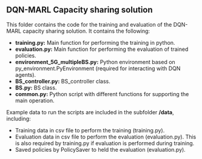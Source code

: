 ## DQN-MARL Capacity sharing solution

This folder contains the code for the training and evaluation of the DQN-MARL capacity sharing solution. It contains the following: 

- **training.py:** Main function for performing the training in python. 
- **evaluation.py:** Main function for performing the evaluation of trained policies. 
- **environment_5G_multipleBS.py:** Python environment based on py_environment.PyEnvironment (required for interacting with DQN agents). 
- **BS_controller.py:** BS_controller class. 
- **BS.py:** BS class. 
- **common.py:** Python script with different functions for supporting the main operation.

Example data to run the scripts are included in the subfolder **/data**, including: 
- Training data in csv file to perform the training (training.py). 
- Evaluation data in csv file to perform the evaluation (evaluation.py). This is also required by training.py if evaluation is performed during training. 
- Saved policies by PolicySaver to held the evaluation (evaluation.py).



